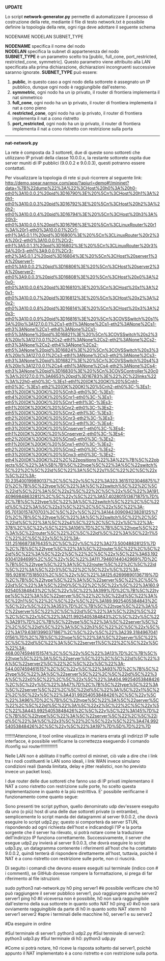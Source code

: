 <b>UPDATE</b>

Lo script <b>network-generator.py</b> permette di automatizzare il processo di costruzione della rete,
mediante il file di testo network.txt è possibile definire la topologia della rete, ogni riga deve adottare il seguente schema

NODENAME NODELAN SUBNET_TYPE

<b>NODENAME</b> specifica il nome del nodo <br>
<b>NODELAN</b> specifica la subnet di appartenenza del nodo <br>
<b>SUBNET_TYPE</b> è un parametro scelto tra [public, full_cone, port_restricted, restricted_cone, symmetric]. Questo parametro viene attribuito alla LAN specificata
alla prima dichiarazione, dichiarazioni incongruenti successive saranno ignorate.
<b>SUBNET_TYPE</b> può essere:
1) <b>public</b>, in questo caso a ogni nodo della sottorete è assegnato un IP pubblico, dunque ogni nodo è raggiungibile dall'esterno.
2) <b>symmetric</b>, ogni nodo ha un ip privato, il router di frontiera implementa il nat simmetrico
3) <b>full_cone</b>, ogni nodo ha un ip privato, il router di frontiera implementa il nat a cono pieno
4) <b>restricted_cone</b>, ogni nodo ha un ip privato, il router di frontiera implementa il nat a cono ristretto
5) <b>port_restricted</b>, ogni nodo ha un ip privato, il router di frontiera implementa il nat a cono ristretto con restrizione sulla porta
   



________________________________________________________________________







<b>nat-network.py</b>


La rete è composta da 3 sottoreti, due di queste sono sottoreti che utilizzano IP privati della classe 10.0.0.x, la restante sottorete ospita due server muniti di IP pubblici (9.0.0.2 e 9.0.0.3), questi potranno essere contattati.


Per visualizzare la topologia di rete si può ricorrere al seguente link: http://demo.spear.narmox.com/app/?apiurl=demo#!/mininet?data=%7B%22dump%22%3A%22%3CHost%20h0%3A%20h0-eth0%3A10.0.0.2%20pid%3D16790%3E%20%5Cn%3CHost%20h1%3A%20h1-eth0%3A10.0.0.3%20pid%3D16792%3E%20%5Cn%3CHost%20h2%3A%20h2-eth0%3A10.0.0.4%20pid%3D16794%3E%20%5Cn%3CHost%20h3%3A%20h3-eth0%3A10.0.0.5%20pid%3D16796%3E%20%5Cn%3CLinuxRouter%20r1%3A%20r1-eth0%3A10.0.0.1%2Cr1-eth1%3A5.0.1.1%20pid%3D16800%3E%20%5Cn%3CLinuxRouter%20r2%3A%20r2-eth0%3A10.0.0.1%2Cr2-eth1%3A5.0.1.3%20pid%3D16802%3E%20%5Cn%3CLinuxRouter%20r3%3A%20r3-eth1%3A9.0.0.1%2Cr3-eth2%3A5.0.1.2%20pid%3D16804%3E%20%5Cn%3CHost%20server1%3A%20server1-eth0%3A9.0.0.2%20pid%3D16806%3E%20%5Cn%3CHost%20server2%3A%20server2-eth0%3A9.0.0.3%20pid%3D16808%3E%20%5Cn%3CHost%20x0%3A%20x0-eth0%3A10.0.0.6%20pid%3D16810%3E%20%5Cn%3CHost%20x1%3A%20x1-eth0%3A10.0.0.7%20pid%3D16812%3E%20%5Cn%3CHost%20x2%3A%20x2-eth0%3A10.0.0.8%20pid%3D16814%3E%20%5Cn%3CHost%20x3%3A%20x3-eth0%3A10.0.0.9%20pid%3D16816%3E%20%5Cn%3COVSSwitch%20s1%3A%20lo%3A127.0.0.1%2Cs1-eth1%3ANone%2Cs1-eth2%3ANone%2Cs1-eth3%3ANone%2Cs1-eth4%3ANone%2Cs1-eth5%3ANone%20pid%3D16821%3E%20%5Cn%3COVSSwitch%20s2%3A%20lo%3A127.0.0.1%2Cs2-eth1%3ANone%2Cs2-eth2%3ANone%2Cs2-eth3%3ANone%2Cs2-eth4%3ANone%2Cs2-eth5%3ANone%20pid%3D16824%3E%20%5Cn%3COVSSwitch%20s3%3A%20lo%3A127.0.0.1%2Cs3-eth1%3ANone%2Cs3-eth2%3ANone%2Cs3-eth3%3ANone%20pid%3D16827%3E%20%5Cn%3COVSSwitch%20s4%3A%20lo%3A127.0.0.1%2Cs4-eth1%3ANone%2Cs4-eth2%3ANone%2Cs4-eth3%3ANone%20pid%3D16830%3E%20%5Cn%3COVSController%20c0%3A%20127.0.0.1%3A6653%20pid%3D16783%3E%22%2C%22links%22%3A%22h0-eth0%3C-%3Es1-eth1%20(OK%20OK)%20%5Cnh1-eth0%3C-%3Es1-eth2%20(OK%20OK)%20%5Cnh2-eth0%3C-%3Es1-eth3%20(OK%20OK)%20%5Cnh3-eth0%3C-%3Es1-eth4%20(OK%20OK)%20%5Cnr1-eth0%3C-%3Es1-eth5%20(OK%20OK)%20%5Cnr1-eth1%3C-%3Es3-eth1%20(OK%20OK)%20%5Cnr2-eth0%3C-%3Es2-eth5%20(OK%20OK)%20%5Cnr2-eth1%3C-%3Es3-eth2%20(OK%20OK)%20%5Cnr3-eth2%3C-%3Es3-eth3%20(OK%20OK)%20%5Cnr3-eth1%3C-%3Es4-eth3%20(OK%20OK)%20%5Cnserver1-eth0%3C-%3Es4-eth1%20(OK%20OK)%20%5Cnserver2-eth0%3C-%3Es4-eth2%20(OK%20OK)%20%5Cnx0-eth0%3C-%3Es2-eth1%20(OK%20OK)%20%5Cnx1-eth0%3C-%3Es2-eth2%20(OK%20OK)%20%5Cnx2-eth0%3C-%3Es2-eth3%20(OK%20OK)%20%5Cnx3-eth0%3C-%3Es2-eth4%20(OK%20OK)%22%2C%22positions%22%3A%22%7B%5C%22objects%5C%22%3A%5B%7B%5C%22type%5C%22%3A%5C%22switch%5C%22%2C%5C%22id%5C%22%3A%5C%22s1%5C%22%2C%5C%22x%5C%22%3A-10.235400199890137%2C%5C%22y%5C%22%3A323.36151123046875%7D%2C%7B%5C%22type%5C%22%3A%5C%22switch%5C%22%2C%5C%22id%5C%22%3A%5C%22s2%5C%22%2C%5C%22x%5C%22%3A191.40969848632812%2C%5C%22y%5C%22%3A57.402801513671875%7D%2C%7B%5C%22type%5C%22%3A%5C%22switch%5C%22%2C%5C%22id%5C%22%3A%5C%22s3%5C%22%2C%5C%22x%5C%22%3A-95.70130157470703%2C%5C%22y%5C%22%3A144.00909423828125%7D%2C%7B%5C%22type%5C%22%3A%5C%22switch%5C%22%2C%5C%22id%5C%22%3A%5C%22s4%5C%22%2C%5C%22x%5C%22%3A-378%2C%5C%22y%5C%22%3A106%7D%2C%7B%5C%22type%5C%22%3A%5C%22router%5C%22%2C%5C%22id%5C%22%3A%5C%22r1%5C%22%2C%5C%22x%5C%22%3A-131.25166873876435%2C%5C%22y%5C%22%3A273.50048828125%7D%2C%7B%5C%22type%5C%22%3A%5C%22router%5C%22%2C%5C%22id%5C%22%3A%5C%22r2%5C%22%2C%5C%22x%5C%22%3A63.19293041284699%2C%5C%22y%5C%22%3A111.79460144042969%7D%2C%7B%5C%22type%5C%22%3A%5C%22router%5C%22%2C%5C%22id%5C%22%3A%5C%22r3%5C%22%2C%5C%22x%5C%22%3A-195.9281671518503%2C%5C%22y%5C%22%3A125.62699890136719%7D%2C%7B%5C%22type%5C%22%3A%5C%22server%5C%22%2C%5C%22id%5C%22%3A%5C%22h0%5C%22%2C%5C%22x%5C%22%3A160.9925405384843%2C%5C%22y%5C%22%3A399%7D%2C%7B%5C%22type%5C%22%3A%5C%22server%5C%22%2C%5C%22id%5C%22%3A%5C%22h1%5C%22%2C%5C%22x%5C%22%3A189.9925405384843%2C%5C%22y%5C%22%3A353%7D%2C%7B%5C%22type%5C%22%3A%5C%22server%5C%22%2C%5C%22id%5C%22%3A%5C%22h2%5C%22%2C%5C%22x%5C%22%3A211.9925405384843%2C%5C%22y%5C%22%3A291%7D%2C%7B%5C%22type%5C%22%3A%5C%22server%5C%22%2C%5C%22id%5C%22%3A%5C%22h3%5C%22%2C%5C%22x%5C%22%3A179.63813990371867%2C%5C%22y%5C%22%3A239.31849670410156%7D%2C%7B%5C%22type%5C%22%3A%5C%22server%5C%22%2C%5C%22id%5C%22%3A%5C%22server1%5C%22%2C%5C%22x%5C%22%3A-468.00745946151574%2C%5C%22y%5C%22%3A13%7D%2C%7B%5C%22type%5C%22%3A%5C%22server%5C%22%2C%5C%22id%5C%22%3A%5C%22server2%5C%22%2C%5C%22x%5C%22%3A-544.0074594615157%2C%5C%22y%5C%22%3A93%7D%2C%7B%5C%22type%5C%22%3A%5C%22server%5C%22%2C%5C%22id%5C%22%3A%5C%22x0%5C%22%2C%5C%22x%5C%22%3A404.99254053848426%2C%5C%22y%5C%22%3A47%7D%2C%7B%5C%22type%5C%22%3A%5C%22server%5C%22%2C%5C%22id%5C%22%3A%5C%22x1%5C%22%2C%5C%22x%5C%22%3A431.99254053848426%2C%5C%22y%5C%22%3A96%7D%2C%7B%5C%22type%5C%22%3A%5C%22server%5C%22%2C%5C%22id%5C%22%3A%5C%22x2%5C%22%2C%5C%22x%5C%22%3A443.99254053848426%2C%5C%22y%5C%22%3A145%7D%2C%7B%5C%22type%5C%22%3A%5C%22server%5C%22%2C%5C%22id%5C%22%3A%5C%22x3%5C%22%2C%5C%22x%5C%22%3A474.99254053848426%2C%5C%22y%5C%22%3A197%7D%5D%7D%22%7D

!!!!!!!!Attenzione, il tool online visualizza in maniera errata gli indirizzi IP sulle interfacce, è possibile verificarne la correttezza eseguendo il comando ifconfig sui router!!!!!!!!!!!!1

Nelle LAN non è abilitato il traffic control di mininet, ciò vale a dire che i link tra i nodi costituenti le LAN sono ideali, i link WAN
invece simulano condizioni reali (banda limitata, delay e jitter realistici, non ho previsto invece un packet loss).

I due router delle due sottoreti che fanno uso di IP privati implementano il NAT a cono ristretto con restrizione sulle porte, ho scelto questa implementazione in quanto è la più restrittiva. E' possibile verificarne il funzionamento come quanto segue:

Sono presenti tre script python, quello denominato udp dev'essere eseguito da uno (o più) host di una delle due sottoreti private (o entrambe), semplicemente lo script manda dei datagrammi al server 9.0.0.2, che dovrà eseguire lo script udp2.py; questo si comporterà da server STUN, rispondendo ad ogni richiesta dell'host e indicandogli l'IP e la porta sorgente che il server ha rilevato, si potrà notare come la traduzione dell'indirizzo IP funziona correttamente. Successivamente, il server che esegue udp2.py invierà al server 9.0.0.3, che dovrà eseguire lo script udp3.py, un datagramma contenente i riferimenti all'host che ha contattato 9.0.0.2, quindi tenterà di rispondere direttamente all'host, tuttavia, poichè il NAT è a cono ristretto con restrizione sulle porte, non ci riuscirà. 


Di seguito i comandi che devono essere eseguiti sul terminale (indico con # i commenti), se GitHub dovesse rompere la formattazione, si prega di far riferimento al file istruzioni:

sudo python3 nat-network.py
h0 ping server1 									#è possibile verificare che h0 può raggiungere il server pubblico server1, può raggiungere anche 														server2
server1 ping h0										#il viceversa non è possibile, h0 non sarà ragguingibile dall'esterno della sua sottorete in quanto 													sotto NAT
h0 ping x0 											#x0 non sarà ovviamente ragguingibile da parte di h0 in quanto sotto NAT
xterm h0 server1 server2							#apre i terminali delle macchine h0, server1 e su server2

#Da eseguire in ordine

#Sul terminale di server1:
python3 udp2.py
#Sul terminale di server2:
python3 udp3.py
#Sul terminale di h0:
python3 udp.py

#Come si potrà notare, h0 riceve la risposta soltanto dal server1, poichè appunto il NAT implementato è a cono ristretto e con restrizione sulla porta.







